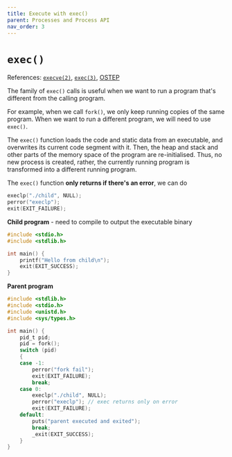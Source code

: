 ```yaml
---
title: Execute with exec()
parent: Processes and Process API
nav_order: 3
---
```

# `exec()`
References: [`execve(2)`](https://man7.org/linux/man-pages/man2/execve.2.html), [`exec(3)`](https://man7.org/linux/man-pages/man3/exec.3.html), [OSTEP](https://pages.cs.wisc.edu/~remzi/OSTEP/cpu-api.pdf)

The family of `exec()` calls is useful when we want to run a program that's different from the calling program.

For example, when we call `fork()`, we only keep running copies of the same program. When we want to run a different program, we will need to use `exec()`.

The `exec()` function loads the code and static data from an executable, and overwrites its current code segment with it. Then, the heap and stack and other parts of the memory space of the program are re-initialised. Thus, no new process is created, rather, the currently running program is transformed into a different running program.

The `exec()` function **only returns if there's an error**, we can do
```c
execlp("./child", NULL);
perror("execlp");
exit(EXIT_FAILURE);
```

**Child program** - need to compile to output the executable binary
```c
#include <stdio.h>
#include <stdlib.h>

int main() {
    printf("Hello from child\n");
    exit(EXIT_SUCCESS);
}
```

**Parent program**
```c
#include <stdlib.h>
#include <stdio.h>
#include <unistd.h>
#include <sys/types.h>

int main() {
    pid_t pid;
    pid = fork();
    switch (pid)
    {
    case -1:
        perror("fork fail");
        exit(EXIT_FAILURE);
        break;
    case 0:
        execlp("./child", NULL);
        perror("execlp"); // exec returns only on error
        exit(EXIT_FAILURE);
    default:
        puts("parent executed and exited");
        break;
        _exit(EXIT_SUCCESS);
    }
}
```
